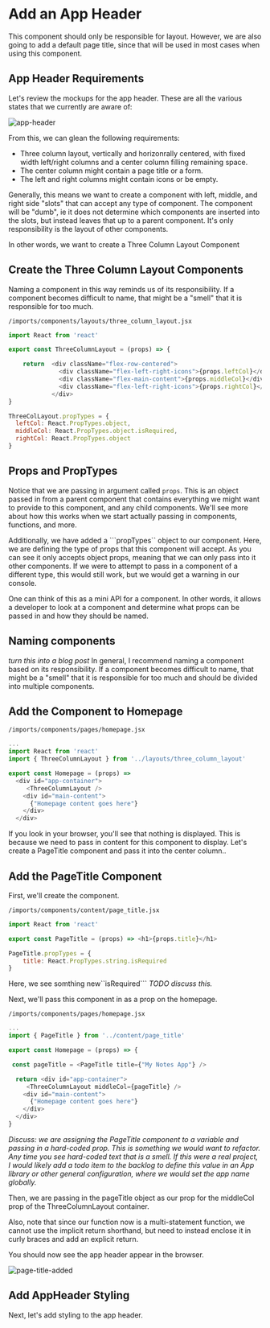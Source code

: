 # Add an App Header

This component should only be responsible for layout.  However, we are also going to add a default page title, since that will be used in most cases when using this component.

## App Header Requirements

Let's review the mockups for the app header.  These are all the various states that we currently are aware of:


![app-header](https://cloud.githubusercontent.com/assets/819213/15806067/d09a60f0-2b08-11e6-9da4-001ee52cf897.png)

From this, we can glean the following requirements:
- Three column layout, vertically and horizonrally centered, with fixed width left/right columns and a center column filling remaining space.
- The center column might contain a page title or a form.
- The left and right columns might contain icons or be empty.

Generally, this means we want to create a component with left, middle, and right side "slots" that can accept any type of component.  The component will be "dumb", ie it does not determine which components are inserted into the slots, but instead leaves that up to a parent component. It's only responsibility is the layout of other components.

In other words, we want to create a Three Column Layout Component

## Create the Three Column Layout Components
Naming a component in this way reminds us of its responsibility. If a component becomes difficult to name, that might be a "smell" that it is responsible for too much.

``` /imports/components/layouts/three_column_layout.jsx ```

```js
import React from 'react'

export const ThreeColumnLayout = (props) => {

	return  <div className="flex-row-centered">
	          <div className="flex-left-right-icons">{props.leftCol}</div>
	          <div className="flex-main-content">{props.middleCol}</div>
	          <div className="flex-left-right-icons">{props.rightCol}</div>
	        </div>
}

ThreeColLayout.propTypes = {
  leftCol: React.PropTypes.object,
  middleCol: React.PropTypes.object.isRequired,
  rightCol: React.PropTypes.object
}
```

## Props and PropTypes
Notice that we are passing in argument called ```props```. This is an object passed in from a parent component that contains everything we might want to provide to this component, and any child components.  We'll see more about how this works when we start actually passing in components, functions, and more.

Additionally, we have added a  ```propTypes`` object to our component.  Here, we are defining the type of props that this component will accept.  As you can see it only accepts object props, meaning that we can only pass into it other components.  If we were to attempt to pass in a component of a different type, this would still work, but we would get a warning in our console.

One can think of this as a mini API for a component.  In other words, it allows a developer to look at a component and determine what props can be passed in and how they should be named.


## Naming components
_turn this into a blog post_
In general, I recommend naming a component based on its responsibility. If a component becomes difficult to name, that might be a "smell" that it is responsible for too much and should be divided into multiple components.


## Add the Component to Homepage

``` /imports/components/pages/homepage.jsx ```

```js
...
import React from 'react'
import { ThreeColumnLayout } from '../layouts/three_column_layout'

export const Homepage = (props) =>
  <div id="app-container">
     <ThreeColumnLayout />
    <div id="main-content">
      {"Homepage content goes here"}
    </div>
  </div>
```

If you look in your browser, you'll see that nothing is displayed. This is because we need to pass in content for this component to display.  Let's create a PageTitle component and pass it into the center column..

## Add the PageTitle Component
First, we'll create the component.

``` /imports/components/content/page_title.jsx ```

```js
import React from 'react'

export const PageTitle = (props) => <h1>{props.title}</h1>

PageTitle.propTypes = {
	title: React.PropTypes.string.isRequired
}
```

Here, we see somthing new``isRequired``` _TODO discuss this._

Next, we'll pass this component in as a prop on the homepage.


``` /imports/components/pages/homepage.jsx ```

```js
...
import { PageTitle } from '../content/page_title'

export const Homepage = (props) => {

 const pageTitle = <PageTitle title={"My Notes App"} />

  return <div id="app-container">
     <ThreeColumnLayout middleCol={pageTitle} />
    <div id="main-content">
      {"Homepage content goes here"}
    </div>
  </div>
}
```

_Discuss: we are assigning the PageTitle component to a variable and passing in a hard-coded prop.  This is something we would want to refactor.  Any time you see hard-coded text that is a smell.  If this were a real project, I would likely add a todo item to the backlog to define this value in an App library or other general configuration, where we would set the app name globally._

Then, we are passing in  the pageTitle object as our prop for the middleCol prop of the ThreeColumnLayout container.

Also, note that since our function now is a multi-statement function, we cannot use the implicit return shorthand, but need to instead enclose it in curly braces and add an explicit return.

You should now see the app header appear in the browser.

![page-title-added](https://cloud.githubusercontent.com/assets/819213/15806827/91043486-2b1a-11e6-833f-27a6d79105b5.png)

## Add AppHeader Styling
Next, let's add styling to the app header.



